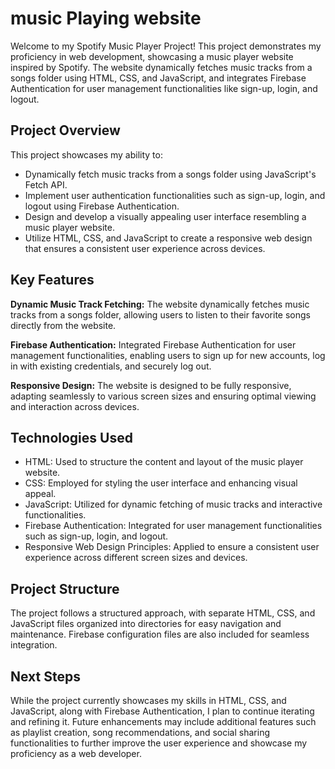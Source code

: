 # music Playing website

Welcome to my Spotify Music Player Project! This project demonstrates my proficiency in web development, showcasing a music player website inspired by Spotify. The website dynamically fetches music tracks from a songs folder using HTML, CSS, and JavaScript, and integrates Firebase Authentication for user management functionalities like sign-up, login, and logout.

## Project Overview

This project showcases my ability to:

- Dynamically fetch music tracks from a songs folder using JavaScript's Fetch API.
- Implement user authentication functionalities such as sign-up, login, and logout using Firebase Authentication.
- Design and develop a visually appealing user interface resembling a music player website.
- Utilize HTML, CSS, and JavaScript to create a responsive web design that ensures a consistent user experience across devices.

## Key Features

**Dynamic Music Track Fetching:** The website dynamically fetches music tracks from a songs folder, allowing users to listen to their favorite songs directly from the website.

**Firebase Authentication:** Integrated Firebase Authentication for user management functionalities, enabling users to sign up for new accounts, log in with existing credentials, and securely log out.

**Responsive Design:** The website is designed to be fully responsive, adapting seamlessly to various screen sizes and ensuring optimal viewing and interaction across devices.

## Technologies Used

- HTML: Used to structure the content and layout of the music player website.
- CSS: Employed for styling the user interface and enhancing visual appeal.
- JavaScript: Utilized for dynamic fetching of music tracks and interactive functionalities.
- Firebase Authentication: Integrated for user management functionalities such as sign-up, login, and logout.
- Responsive Web Design Principles: Applied to ensure a consistent user experience across different screen sizes and devices.

## Project Structure

The project follows a structured approach, with separate HTML, CSS, and JavaScript files organized into directories for easy navigation and maintenance. Firebase configuration files are also included for seamless integration.

## Next Steps

While the project currently showcases my skills in HTML, CSS, and JavaScript, along with Firebase Authentication, I plan to continue iterating and refining it. Future enhancements may include additional features such as playlist creation, song recommendations, and social sharing functionalities to further improve the user experience and showcase my proficiency as a web developer.
